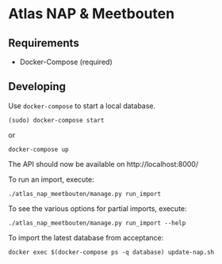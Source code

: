 Atlas NAP & Meetbouten
======================


Requirements
------------

* Docker-Compose (required)


Developing
----------

Use `docker-compose` to start a local database.

	(sudo) docker-compose start

or

	docker-compose up

The API should now be available on http://localhost:8000/

To run an import, execute:

	./atlas_nap_meetbouten/manage.py run_import


To see the various options for partial imports, execute:

	./atlas_nap_meetbouten/manage.py run_import --help


To import the latest database from acceptance:

	docker exec $(docker-compose ps -q database) update-nap.sh 
	 
